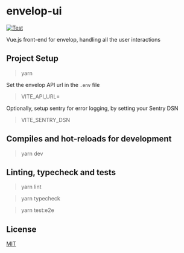 # envelop-ui

[![Test](https://github.com/snapshot-labs/envelop-ui/actions/workflows/test.yml/badge.svg)](https://github.com/snapshot-labs/envelop-ui/actions/workflows/test.yml)

Vue.js front-end for envelop, handling all the user interactions

## Project Setup

> yarn

Set the envelop API url in the `.env` file

> VITE_API_URL=

Optionally, setup sentry for error logging, by setting your Sentry DSN

> VITE_SENTRY_DSN

## Compiles and hot-reloads for development

> yarn dev

## Linting, typecheck and tests

> yarn lint

> yarn typecheck

> yarn test:e2e

## License

[MIT](https://github.com/snapshot-labs/envelop-ui/blob/bootstrap-app/LICENSE)
